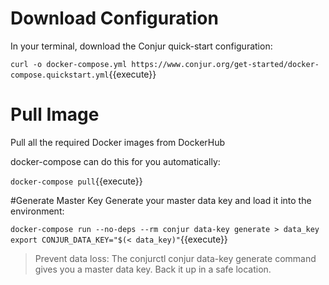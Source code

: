 # Download Configuration

In your terminal, download the Conjur quick-start configuration:

`curl -o docker-compose.yml https://www.conjur.org/get-started/docker-compose.quickstart.yml`{{execute}}

# Pull Image
Pull all the required Docker images from DockerHub

docker-compose can do this for you automatically:


`docker-compose pull`{{execute}}

#Generate Master Key
Generate your master data key and load it into the environment:

`docker-compose run --no-deps --rm conjur data-key generate > data_key
export CONJUR_DATA_KEY="$(< data_key)"`{{execute}}

> Prevent data loss:
> The conjurctl conjur data-key generate command gives you a master data key. Back it up in a safe location.
